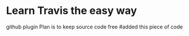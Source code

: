 # Learn Travis the easy way
github plugin
Plan is to keep source code free
#added this piece of code
